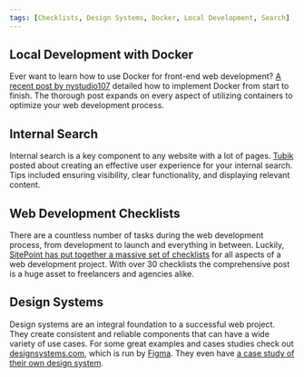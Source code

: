```yaml
---
tags: [Checklists, Design Systems, Docker, Local Development, Search]
---
```


## Local Development with Docker

Ever want to learn how to use Docker for front-end web development? [A recent post by nystudio107](https://nystudio107.com/blog/an-annotated-docker-config-for-frontend-web-development) detailed how to implement Docker from start to finish. The thorough post expands on every aspect of utilizing containers to optimize your web development process.

## Internal Search

Internal search is a key component to any website with a lot of pages. [Tubik](https://blog.tubikstudio.com/how-to-design-search/) posted about creating an effective user experience for your internal search. Tips included ensuring visibility, clear functionality, and displaying relevant content. 

## Web Development Checklists

There are a countless number of tasks during the web development process, from development to launch and everything in between. Luckily, [SitePoint has put together a massive set of checklists](https://www.sitepoint.com/web-development-checklists/) for all aspects of a web development project. With over 30 checklists the comprehensive post is a huge asset to freelancers and agencies alike.

## Design Systems

Design systems are an integral foundation to a successful web project. They create consistent and reliable components that can have a wide variety of use cases. For some great examples and cases studies check out [designsystems.com](https://www.designsystems.com/), which is run by [Figma](https://www.figma.com/). They even have [a case study of their own design system](https://www.designsystems.com/how-a-small-team-built-figma-dot-coms-design-system/).